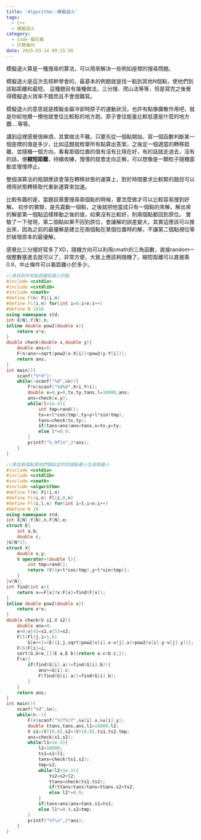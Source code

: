 ```yaml
---
title: 'Algorithm::模擬退火'
tags:
  - C++
  - 模擬退火
category:
  - Code 備忘錄
  - 計算幾何
date: 2015-03-14 09:15:58
---
```



模擬退火算是一種搜尋的算法，可以用來解決一些例如座標的搜尋問題。

<!--more-->


模擬退火是這次去枝幹學會的，最基本的例題就是找一點到其他N個點，使他們到該點距離和最短。
這種題目有幾種做法，三分搜、爬山法等等，但是寫完之後覺得模擬退火效率不錯而且不會很難寫。

模擬退火的意思就是模擬金屬冷卻時原子的運動狀況，也許有點像擴散作用吧，就是你給他攪一攪他就會往比較鬆的地方跑，原子會往能量比較低還是什麼的地方鑽....等等。

講到這裡感覺很麻煩，其實做法不難，只要先從一個點開始，寫一個函數判斷某一個座標的值是多少，比如這題就枚舉所有點算出答案，之後定一個適當的轉移距離，並隨機一個方向，看看那個位置的值有沒有比現在好，有的話就走過去，沒有的話，便**縮短距離**，持續收練，慢慢的就會走向正解，可以想像是一顆粒子隨機震動並慢慢停止。

整個演算法的瓶頸應該會落在轉移狀態的運算上，對於時間要求比較緊的題目可以裡用狀態轉移取代重新運算來加速。

比較有趣的是，當題目需要搜尋兩個點的時候，要怎麼做才可以比較容易搜到好解。
初步的實驗，是先震動一個點，之後就把他當成只有一個點的來解，解出來的解是第一個點這樣移動之後的值，如果沒有比較好，則兩個點都回到原位。
實驗了一下發現，第二個點如果不回到原位，會讓解的誤差變大，其實這應該可以推出來，因為之前的最優解是建立在兩個點在某個位置時的解，不讓第二個點規位等於破壞原本的最優解。

感覺比三分搜好寫多了XD，隨機方向可以利用cmath的三角函數，直接random一個整數塞進去就可以了，非常方便，大致上應該夠隨機了。縮短距離可以直接乘0.9，中止條件可以看距離小於多少。



``` c++
//尋找和所有點距離和最小的點
#include <cstdio>
#include <cstdlib>
#include <cmath>
#define F(n) Fi(i,n)
#define Fi(i,n) for(int i=0;i<n;i++)
#define N 1010
using namespace std;
int X[N],Y[N],n;
inline double pow2(double x){
    return x*x;
}
double check(double x,double y){
    double ans=0;
    F(n)ans+=sqrt(pow2(x-X[i])+pow2(y-Y[i]));
    return ans;
}
int main(){
    scanf("%*d");
    while(~scanf("%d",&n)){
        F(n)scanf("%d%d",X+i,Y+i);
        double x=0,y=0,tx,ty,tans,l=10000,ans;
        ans=check(x,y);
        while(l>1e-4){
            int tmp=rand();
            tx=x+l*cos(tmp);ty=y+l*sin(tmp);
            tans=check(tx,ty);
            if(tans<ans)ans=tans,x=tx,y=ty;
            else l*=0.9;
        }
        printf("%.9f\n",2*ans);
    }
}

//尋找兩個點使他們跟給定的四個點最小生成樹最小
#include <cstdio>
#include <cstdlib>
#include <cmath>
#include <algorithm>
#define F(n) Fi(i,n)
#define Fi(i,n) Fl(i,0,n)
#define Fl(i,l,n) for(int i=l;i<n;i++)
#define N 10
using namespace std;
int X[N],Y[N],n,F[N],e;
struct E{
    int a,b;
    double c;
}G[N*2];
struct V{
    double x,y;
    V operator+(double l){
        int tmp=rand();
        return (V){x+l*cos(tmp),y+l*sin(tmp)};
    }
}v[N];
int find(int x){
    return x==F[x]?x:F[x]=find(F[x]);
}
inline double pow2(double x){
    return x*x;
}
double check(V s1,V s2){
    double ans=0;
    e=0;v[4]=s1,v[5]=s2;
    F(5)Fl(j,i+1,6)
        G[e++]=(E){i,j,sqrt(pow2(v[i].x-v[j].x)+pow2(v[i].y-v[j].y))};
    F(6)F[i]=i;
    sort(G,G+e,[](E a,E b){return a.c<b.c;});
    F(e){
        if(find(G[i].a)!=find(G[i].b)){
            ans+=G[i].c;
            F[find(G[i].a)]=find(G[i].b);
        }
    }
    return ans;
}
int main(){
    scanf("%d",&n);
    while(n--){
        F(4)scanf("%lf%lf",&v[i].x,&v[i].y);
        double ttans,tans,ans,l1=10000,l2;
        V s1=(V){0,0},s2=(V){0,0},ts1,ts2,tmp;
        ans=check(s1,s2);
        while(l1>1e-3){
            l2=10000;
            ts1=s1+l1;
            tans=check(ts1,s2);
            tmp=s2;
            while(l2>1e-3){
                ts2=s2+l2;
                ttans=check(ts1,ts2);
                if(ttans<tans)tans=ttans,s2=ts2;
                else l2*=0.9;
            }
            if(tans<ans)ans=tans,s1=ts1;
            else l1*=0.9,s2=tmp;
        }
        printf("%f\n",2*ans);
    }
}
```